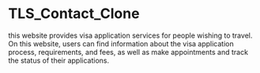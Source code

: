 # TLS_Contact_Clone
this website provides visa application services for people wishing to travel. On this website, users can find information about the visa application process, requirements, and fees, as well as make appointments and track the status of their applications.
